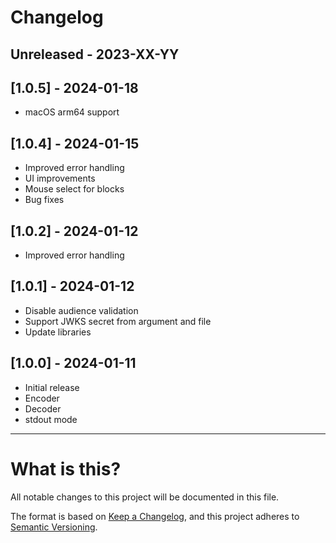 # Changelog

## Unreleased - 2023-XX-YY

## [1.0.5] - 2024-01-18

- macOS arm64 support

## [1.0.4] - 2024-01-15

- Improved error handling
- UI improvements
- Mouse select for blocks
- Bug fixes

## [1.0.2] - 2024-01-12

- Improved error handling

## [1.0.1] - 2024-01-12

- Disable audience validation
- Support JWKS secret from argument and file
- Update libraries

## [1.0.0] - 2024-01-11

- Initial release
- Encoder
- Decoder
- stdout mode

---

# What is this?

All notable changes to this project will be documented in this file.

The format is based on [Keep a Changelog](https://keepachangelog.com/en/1.0.0/),
and this project adheres to [Semantic Versioning](https://semver.org/spec/v2.0.0.html).
